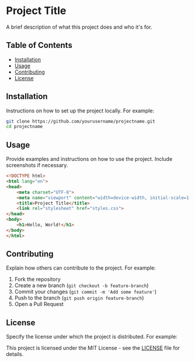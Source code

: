 # Project Title

A brief description of what this project does and who it's for.

## Table of Contents

- [Installation](#installation)
- [Usage](#usage)
- [Contributing](#contributing)
- [License](#license)

## Installation

Instructions on how to set up the project locally. For example:

```bash
git clone https://github.com/yourusername/projectname.git
cd projectname
```

## Usage

Provide examples and instructions on how to use the project. Include screenshots if necessary.

```html
<!DOCTYPE html>
<html lang="en">
<head>
    <meta charset="UTF-8">
    <meta name="viewport" content="width=device-width, initial-scale=1.0">
    <title>Project Title</title>
    <link rel="stylesheet" href="styles.css">
</head>
<body>
    <h1>Hello, World!</h1>
</body>
</html>
```

## Contributing

Explain how others can contribute to the project. For example:

1. Fork the repository
2. Create a new branch (`git checkout -b feature-branch`)
3. Commit your changes (`git commit -m 'Add some feature'`)
4. Push to the branch (`git push origin feature-branch`)
5. Open a Pull Request

## License

Specify the license under which the project is distributed. For example:

This project is licensed under the MIT License - see the [LICENSE](LICENSE) file for details.
